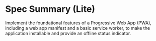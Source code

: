 # Spec Summary (Lite)

Implement the foundational features of a Progressive Web App (PWA), including a web app manifest and a basic service worker, to make the application installable and provide an offline status indicator.
